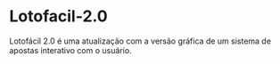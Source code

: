 # Lotofacil-2.0
Lotofácil 2.0 é uma atualização com a versão gráfica de um sistema de apostas interativo com o usuário.
